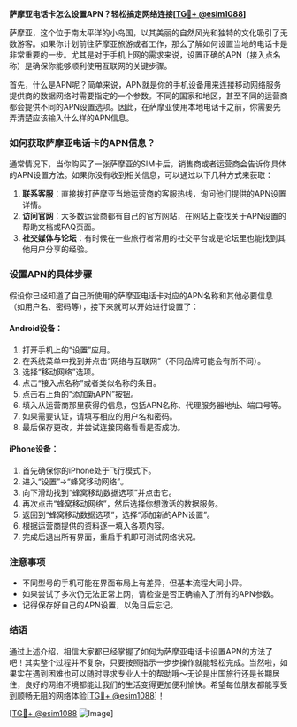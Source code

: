 **萨摩亚电话卡怎么设置APN？轻松搞定网络连接[[TG💪+ @esim1088](https://t.me/s/esim1088)]**

萨摩亚，这个位于南太平洋的小岛国，以其美丽的自然风光和独特的文化吸引了无数游客。如果你计划前往萨摩亚旅游或者工作，那么了解如何设置当地的电话卡是非常重要的一步。尤其是对于手机上网的需求来说，设置正确的APN（接入点名称）是确保你能够顺利使用互联网的关键步骤。

首先，什么是APN呢？简单来说，APN就是你的手机设备用来连接移动网络服务提供商的数据网络时需要指定的一个参数。不同的国家和地区，甚至不同的运营商都会提供不同的APN设置选项。因此，在萨摩亚使用本地电话卡之前，你需要先弄清楚应该输入什么样的APN信息。

### 如何获取萨摩亚电话卡的APN信息？

通常情况下，当你购买了一张萨摩亚的SIM卡后，销售商或者运营商会告诉你具体的APN设置方法。如果你没有收到相关信息，可以通过以下几种方式来获取：

1. **联系客服**：直接拨打萨摩亚当地运营商的客服热线，询问他们提供的APN设置详情。
2. **访问官网**：大多数运营商都有自己的官方网站，在网站上查找关于APN设置的帮助文档或FAQ页面。
3. **社交媒体与论坛**：有时候在一些旅行者常用的社交平台或是论坛里也能找到其他用户分享的经验。

### 设置APN的具体步骤

假设你已经知道了自己所使用的萨摩亚电话卡对应的APN名称和其他必要信息（如用户名、密码等），接下来就可以开始进行设置了：

#### Android设备：
1. 打开手机上的“设置”应用。
2. 在系统菜单中找到并点击“网络与互联网”（不同品牌可能会有所不同）。
3. 选择“移动网络”选项。
4. 点击“接入点名称”或者类似名称的条目。
5. 点击右上角的“添加新APN”按钮。
6. 填入从运营商那里获得的信息，包括APN名称、代理服务器地址、端口号等。
7. 如果需要认证，请填写相应的用户名和密码。
8. 最后保存更改，并尝试连接网络看看是否成功。

#### iPhone设备：
1. 首先确保你的iPhone处于飞行模式下。
2. 进入“设置”->“蜂窝移动网络”。
3. 向下滑动找到“蜂窝移动数据选项”并点击它。
4. 再次点击“蜂窝移动网络”，然后选择你想激活的数据服务。
5. 返回到“蜂窝移动数据选项”，选择“添加新的APN设置”。
6. 根据运营商提供的资料逐一填入各项内容。
7. 完成后退出所有界面，重启手机即可测试网络状况。

### 注意事项
- 不同型号的手机可能在界面布局上有差异，但基本流程大同小异。
- 如果尝试了多次仍无法正常上网，请检查是否正确输入了所有的APN参数。
- 记得保存好自己的APN设置，以免日后忘记。

### 结语

通过上述介绍，相信大家都已经掌握了如何为萨摩亚电话卡设置APN的方法了吧！其实整个过程并不复杂，只要按照指示一步步操作就能轻松完成。当然啦，如果实在遇到困难也可以随时寻求专业人士的帮助哦～无论是出国旅行还是长期居住，良好的网络环境都能让我们的生活变得更加便利愉快。希望每位朋友都能享受到顺畅无阻的网络体验[[TG💪+ @esim1088](https://t.me/s/esim1088)]！

[[TG💪+ @esim1088](https://t.me/s/esim1088) ![Image](https://i.postimg.cc/4NQfJmqS/Snipaste-2025-05-13-00-14-12.png)]